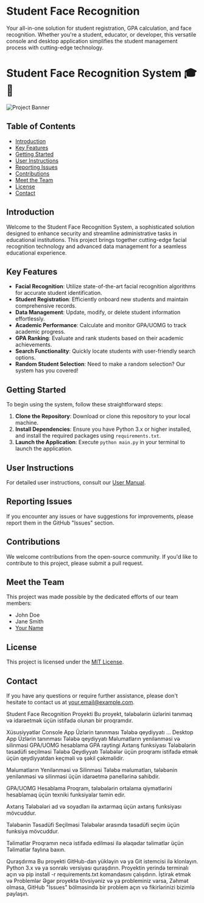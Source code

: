 # Student Face Recognition
Your all-in-one solution for student registration, GPA calculation, and face recognition. Whether you're a student, educator, or developer, this versatile console and desktop application simplifies the student management process with cutting-edge technology.


# Student Face Recognition System 🎓📸

![Project Banner](banner.jpg)

## Table of Contents
- [Introduction](#introduction)
- [Key Features](#key-features)
- [Getting Started](#getting-started)
- [User Instructions](#user-instructions)
- [Reporting Issues](#reporting-issues)
- [Contributions](#contributions)
- [Meet the Team](#meet-the-team)
- [License](#license)
- [Contact](#contact)

## Introduction

Welcome to the Student Face Recognition System, a sophisticated solution designed to enhance security and streamline administrative tasks in educational institutions. This project brings together cutting-edge facial recognition technology and advanced data management for a seamless educational experience.

## Key Features

- **Facial Recognition**: Utilize state-of-the-art facial recognition algorithms for accurate student identification.
- **Student Registration**: Efficiently onboard new students and maintain comprehensive records.
- **Data Management**: Update, modify, or delete student information effortlessly.
- **Academic Performance**: Calculate and monitor GPA/UOMG to track academic progress.
- **GPA Ranking**: Evaluate and rank students based on their academic achievements.
- **Search Functionality**: Quickly locate students with user-friendly search options.
- **Random Student Selection**: Need to make a random selection? Our system has you covered!

## Getting Started

To begin using the system, follow these straightforward steps:

1. **Clone the Repository**: Download or clone this repository to your local machine.
2. **Install Dependencies**: Ensure you have Python 3.x or higher installed, and install the required packages using `requirements.txt`.
3. **Launch the Application**: Execute `python main.py` in your terminal to launch the application.

## User Instructions

For detailed user instructions, consult our [User Manual](instructions.md).

## Reporting Issues

If you encounter any issues or have suggestions for improvements, please report them in the GitHub "Issues" section.

## Contributions

We welcome contributions from the open-source community. If you'd like to contribute to this project, please submit a pull request.

## Meet the Team

This project was made possible by the dedicated efforts of our team members:

- John Doe
- Jane Smith
- [Your Name](mailto:youremail@example.com)

## License

This project is licensed under the [MIT License](LICENSE).

## Contact

If you have any questions or require further assistance, please don't hesitate to contact us at [your.email@example.com](mailto:your.email@example.com).



Student Face Recognition Proyekti
Bu proyekt, tələbələrin üzlərini tanımaq və idarəetmək üçün istifadə olunan bir proqramdır.

Xüsusiyyətlər
Console App
Üzlərin tanınması
Tələbə qeydiyyatı
...
Desktop App
Üzlərin tanınması
Tələbə qeydiyyatı
Məlumatların yenilənməsi və silinməsi
GPA/UOMG hesablama
GPA raytingi
Axtarış funksiyası
Tələbələrin təsadüfi seçilməsi
Tələbə Qeydiyyatı
Tələbələr üçün proqramı istifadə etmək üçün qeydiyyatdan keçməli və şəkil çəkməlidir.

Məlumatların Yenilənməsi və Silinməsi
Tələbə məlumatları, tələbənin yenilənməsi və silinməsi üçün idarəetmə panellərinə sahibdir.

GPA/UOMG Hesablama
Proqram, tələbələrin ortalama qiymətlərini hesablamaq üçün texniki funksiyalar təmin edir.

Axtarış
Tələbələri ad və soyadları ilə axtarmaq üçün axtarış funksiyası mövcuddur.

Tələbənin Təsadüfi Seçilməsi
Tələbələr arasında təsadüfi seçim üçün funksiya mövcuddur.

Təlimatlar
Proqramın necə istifadə edilməsi ilə əlaqədar təlimatlar üçün Təlimatlar faylına baxın.

Quraşdırma
Bu proyekti GitHub-dan yükləyin və ya Git istemcisi ilə klonlayın.
Python 3.x və ya sonrakı versiyası quraşdırın.
Proyektin yerində terminalı açın və pip install -r requirements.txt komandasını çalışdırın.
İştirak etmək və Problemlər
Əgər proyektə tövsiyəniz və ya probleminiz varsa, Zəhmət olmasa, GitHub "Issues" bölməsində bir problem açın və fikirlərinizi bizimlə paylaşın.